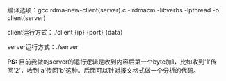 编译选项：gcc rdma-new-client(server).c -lrdmacm -libverbs -lpthread -o client(server)

client运行方式：./client {ip} {port} {data}

server运行方式：./server

**PS:** 目前我做的server的运行逻辑是收到内容后第一个byte加1，比如收到'1'传回'2'，收到'a'传回'b'这种。后面可以针对报文格式做一个分析的代码。